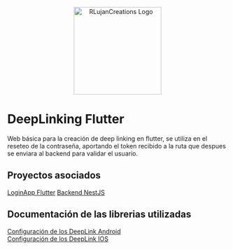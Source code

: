 <p align="center">
  <a href="https://rlujancreations.es/" target="blank"><img src="https://rlujancreations.es/assets/img/logo%20rlujan%20SF.png" width="200" alt="RLujanCreations Logo" /></a>
</p>

# DeepLinking Flutter
Web básica para la creación de deep linking en flutter, se utiliza en el reseteo de la contraseña, aportando el token recibido a la ruta que despues se enviara al backend para validar el usuario.

## Proyectos asociados
[LoginApp Flutter](https://github.com/kmorfo/loginflutterroles)
[Backend NestJS](https://github.com/kmorfo/NestJS-RESTFul-API)

## Documentación de las librerias utilizadas
[Configuración de los DeepLink Android](https://docs.flutter.dev/cookbook/navigation/set-up-app-links)
\
[Configuración de los DeepLink IOS](https://docs.flutter.dev/cookbook/navigation/set-up-universal-links)
